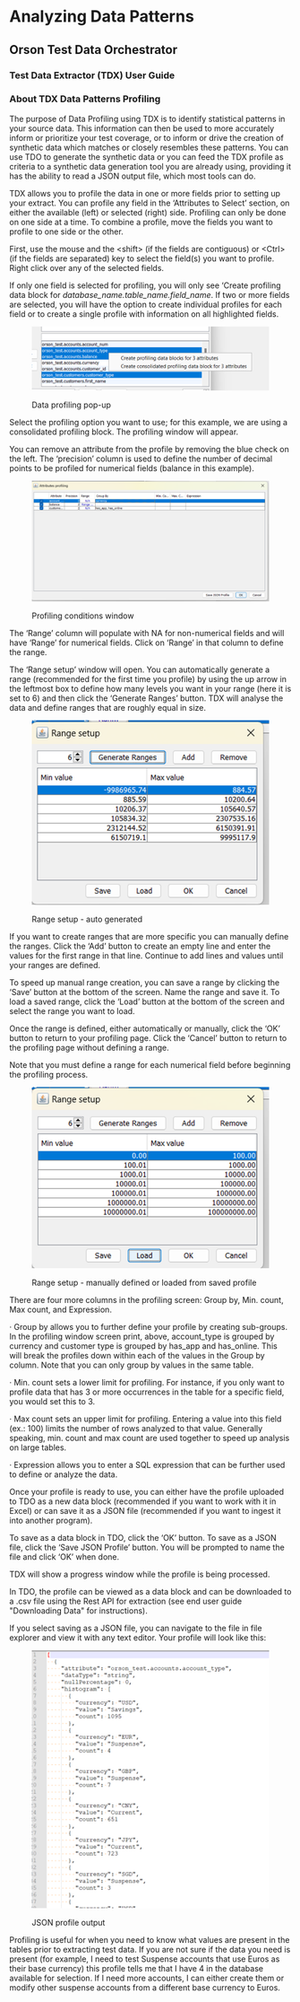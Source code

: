 # Analyzing Data Patterns

## Orson Test Data Orchestrator

### Test Data Extractor (TDX) User Guide

### About TDX Data Patterns Profiling

The purpose of Data Profiling using TDX is to identify statistical patterns in your source data. This information can then be used to more accurately inform or prioritize your test coverage, or to inform or drive the creation of synthetic data which matches or closely resembles these patterns. You can use TDO to generate the synthetic data or you can feed the TDX profile as criteria to a synthetic data generation tool you are already using, providing it has the ability to read a JSON output file, which most tools can do.

&#x20;

TDX allows you to profile the data in one or more fields prior to setting up your extract.  You can profile any field in the ‘Attributes to Select’ section, on either the available (left) or selected (right) side.  Profiling can only be done on one side at a time.  To combine a profile, move the fields you want to profile to one side or the other.

&#x20;

First, use the mouse and the \<shift> (if the fields are contiguous) or \<Ctrl> (if the fields are separated) key to select the field(s) you want to profile.  Right click over any of the selected fields.&#x20;

If only one field is selected for profiling, you will only see ‘Create profiling data block for _database\_name.table\_name.field\_name_.  If two or more fields are selected, you will have the option to create individual profiles for each field or to create a single profile with information on all highlighted fields.

&#x20;

<figure><img src="../../../../.gitbook/assets/image (57) (2).png" alt=""><figcaption><p>Data profiling pop-up</p></figcaption></figure>

&#x20;

Select the profiling option you want to use; for this example, we are using a consolidated profiling block.  The profiling window will appear.

&#x20;

You can remove an attribute from the profile by removing the blue check on the left.  The ‘precision’ column is used to define the number of decimal points to be profiled for numerical fields (balance in this example).

&#x20;

<figure><img src="../../../../.gitbook/assets/image (58) (2).png" alt=""><figcaption><p>Profiling conditions window</p></figcaption></figure>

The ‘Range’ column will populate with NA for non-numerical fields and will have ‘Range’ for numerical fields.  Click on ‘Range’ in that column to define the range.

&#x20;

The ‘Range setup’ window will open.  You can automatically generate a range (recommended for the first time you profile) by using the up arrow in the leftmost box to define how many levels you want in your range (here it is set to 6) and then click the ‘Generate Ranges’ button.  TDX will analyse the data and define ranges that are roughly equal in size.

&#x20;

<figure><img src="../../../../.gitbook/assets/image (59) (2).png" alt=""><figcaption><p>Range setup - auto generated</p></figcaption></figure>

&#x20;

If you want to create ranges that are more specific you can manually define the ranges.  Click the ‘Add’ button to create an empty line and enter the values for the first range in that line.  Continue to add lines and values until your ranges are defined.

&#x20;

To speed up manual range creation, you can save a range by clicking the ‘Save’ button at the bottom of the screen.  Name the range and save it.  To load a saved range, click the ‘Load’ button at the bottom of the screen and select the range you want to load.

&#x20;

Once the range is defined, either automatically or manually, click the ‘OK’ button to return to your profiling page.  Click the ‘Cancel’ button to return to the profiling page without defining a range.

&#x20;

Note that you must define a range for each numerical field before beginning the profiling process.

&#x20;

<figure><img src="../../../../.gitbook/assets/image (60) (2).png" alt=""><figcaption><p>Range setup - manually defined or loaded from saved profile</p></figcaption></figure>

&#x20;

There are four more columns in the profiling screen:  Group by, Min. count, Max count, and Expression.

&#x20;

·       Group by allows you to further define your profile by creating sub-groups.  In the profiling window screen print, above, account\_type is grouped by currency and customer type is grouped by has\_app and has\_online.  This will break the profiles down within each of the values in the Group by column.  Note that you can only group by values in the same table.

·       Min. count sets a lower limit for profiling.  For instance, if you only want to profile data that has 3 or more occurrences in the table for a specific field, you would set this to 3.

·       Max count sets an upper limit for profiling.  Entering a value into this field (ex.: 100) limits the number of rows analyzed to that value.  Generally speaking, min. count and max count are used together to speed up analysis on large tables.

·       Expression allows you to enter a SQL expression that can be further used to define or analyze the data.

&#x20;

Once your profile is ready to use, you can either have the profile uploaded to TDO as a new data block (recommended if you want to work with it in Excel) or can save it as a JSON file (recommended if you want to ingest it into another program).

&#x20;

To save as a data block in TDO, click the ‘OK’ button.  To save as a JSON file, click the ‘Save JSON Profile’ button.  You will be prompted to name the file and click ‘OK’ when done.

&#x20;

TDX will show a progress window while the profile is being processed.

&#x20;

In TDO, the profile can be viewed as a data block and can be downloaded to a .csv file using the Rest API for extraction (see end user guide  "Downloading Data" for instructions).

If you select saving as a JSON file, you can navigate to the file in file explorer and view it with any text editor.  Your profile will look like this:

&#x20;

<figure><img src="../../../../.gitbook/assets/image (61) (3).png" alt=""><figcaption><p>JSON profile output</p></figcaption></figure>

&#x20;

Profiling is useful for when you need to know what values are present in the tables prior to extracting test data.  If you are not sure if the data you need is present (for example, I need to test Suspense accounts that use Euros as their base currency) this profile tells me that I have 4 in the database available for selection.  If I need more accounts, I can either create them or modify other suspense accounts from a different base currency to Euros.
